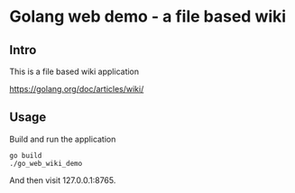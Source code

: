 # Golang web demo - a file based wiki

## Intro
This is a file based wiki application

https://golang.org/doc/articles/wiki/

## Usage
Build and run the application
```
go build
./go_web_wiki_demo
```
 And then visit 127.0.0.1:8765.